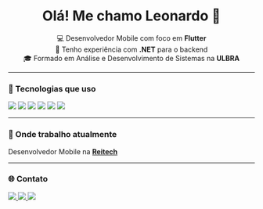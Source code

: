 <h1 align="center">Olá! Me chamo Leonardo 👋</h1>

<p align="center">
  💻 Desenvolvedor Mobile com foco em <strong>Flutter</strong><br/>
  🧠 Tenho experiência com <strong>.NET</strong> para o backend<br/>
  🎓 Formado em Análise e Desenvolvimento de Sistemas na <strong>ULBRA</strong><br/>
</p>

---

### 🚀 Tecnologias que uso

<p align="left">
  <img src="https://img.shields.io/badge/Flutter-02569B?style=for-the-badge&logo=flutter&logoColor=white"/>
  <img src="https://img.shields.io/badge/Dart-0175C2?style=for-the-badge&logo=dart&logoColor=white"/>
  <img src="https://img.shields.io/badge/.NET-512BD4?style=for-the-badge&logo=dotnet&logoColor=white"/>
  <img src="https://img.shields.io/badge/C%23-239120?style=for-the-badge&logo=c-sharp&logoColor=white"/>
  <img src="https://img.shields.io/badge/SQLite-003B57?style=for-the-badge&logo=sqlite&logoColor=white"/>
  <img src="https://img.shields.io/badge/Git-F05032?style=for-the-badge&logo=git&logoColor=white"/>
</p>

---

### 💼 Onde trabalho atualmente

<p>
  Desenvolvedor Mobile na <a href="https://www.linkedin.com/company/reitech-tecnologia/" target="_blank"><strong>Reitech</strong></a>
</p>

---

### 🌐 Contato

<p>
  <a href="https://www.linkedin.com/in/leonardo-cardoso-da-silveira-901a111b4/" target="_blank">
    <img src="https://img.shields.io/badge/-LinkedIn-%230077B5?style=for-the-badge&logo=linkedin&logoColor=white" />
  </a>
  <a href="mailto:leo.cardoso@rede.ulbra.br">
    <img src="https://img.shields.io/badge/-Gmail-%23D14836?style=for-the-badge&logo=gmail&logoColor=white" />
  </a>
  <a href="https://www.reddit.com/user/Leozin7777/" target="_blank">
    <img src="https://img.shields.io/badge/-Reddit-%23FF4500?style=for-the-badge&logo=reddit&logoColor=white" />
  </a>
</p>

